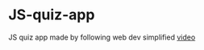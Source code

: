 # JS-quiz-app
JS quiz app made by following web dev simplified <a href="https://www.youtube.com/watch?v=riDzcEQbX6k" target="_blank" >video</a>

